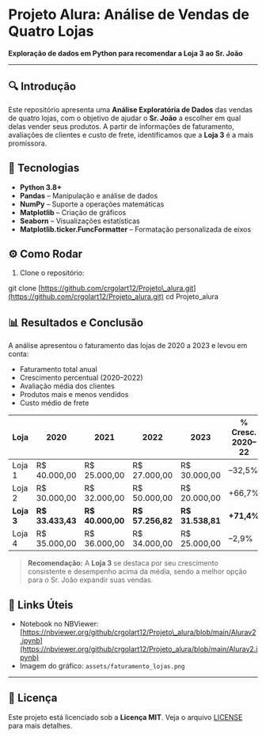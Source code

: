 # Projeto Alura: Análise de Vendas de Quatro Lojas

**Exploração de dados em Python para recomendar a Loja 3 ao Sr. João**

&#x20;  &#x20;

---

## 🔍 Introdução

Este repositório apresenta uma **Análise Exploratória de Dados** das vendas de quatro lojas, com o objetivo de ajudar o **Sr. João** a escolher em qual delas vender seus produtos. A partir de informações de faturamento, avaliações de clientes e custo de frete, identificamos que a **Loja 3** é a mais promissora.

## 🚀 Tecnologias

* **Python 3.8+**
* **Pandas** – Manipulação e análise de dados
* **NumPy** – Suporte a operações matemáticas
* **Matplotlib** – Criação de gráficos
* **Seaborn** – Visualizações estatísticas
* **Matplotlib.ticker.FuncFormatter** – Formatação personalizada de eixos



## ⚙️ Como Rodar

1. Clone o repositório:



git clone [https://github.com/crgolart12/Projeto\_alura.git](https://github.com/crgolart12/Projeto_alura.git) cd Projeto\_alura

## 📊 Resultados e Conclusão

A análise apresentou o faturamento das lojas de 2020 a 2023 e levou em conta:

* Faturamento total anual
* Crescimento percentual (2020–2022)
* Avaliação média dos clientes
* Produtos mais e menos vendidos
* Custo médio de frete

| Loja       | 2020              | 2021              | 2022              | 2023              | % Cresc. 2020–22 |
| ---------- | ----------------- | ----------------- | ----------------- | ----------------- | ---------------- |
| Loja 1     | R\$ 40.000,00     | R\$ 25.000,00     | R\$ 27.000,00     | R\$ 30.000,00     | –32,5%           |
| Loja 2     | R\$ 30.000,00     | R\$ 32.000,00     | R\$ 50.000,00     | R\$ 20.000,00     | +66,7%           |
| **Loja 3** | **R\$ 33.433,43** | **R\$ 40.000,00** | **R\$ 57.256,82** | **R\$ 31.538,81** | **+71,4%**       |
| Loja 4     | R\$ 35.000,00     | R\$ 36.000,00     | R\$ 34.000,00     | R\$ 25.000,00     | –2,9%            |

> **Recomendação:** A **Loja 3** se destaca por seu crescimento consistente e desempenho acima da média, sendo a melhor opção para o Sr. João expandir suas vendas.

## 📎 Links Úteis

* Notebook no NBViewer: [https://nbviewer.org/github/crgolart12/Projeto\_alura/blob/main/Alurav2.ipynb](https://nbviewer.org/github/crgolart12/Projeto_alura/blob/main/Alurav2.ipynb)
* Imagem do gráfico: `assets/faturamento_lojas.png`

---

## 📝 Licença

Este projeto está licenciado sob a **Licença MIT**. Veja o arquivo [LICENSE](LICENSE) para mais detalhes.


